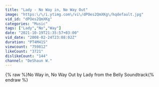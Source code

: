 ```yaml
---
title: "Lady - No Way in, No Way Out"
image: "https:\/\/i.ytimg.com\/vi\/dPOes2QmXKg\/hqdefault.jpg"
vid_id: "dPOes2QmXKg"
categories: "Music"
tags: ["Lady","No","Way"]
date: "2021-10-19T21:35:57+03:00"
vid_date: "2008-02-24T23:08:02Z"
duration: "PT4M41S"
viewcount: "759812"
likeCount: "3721"
dislikeCount: "144"
channel: "DeShaun W."
---
```

{% raw %}No Way in, No Way Out by Lady from the Belly Soundtrack{% endraw %}
